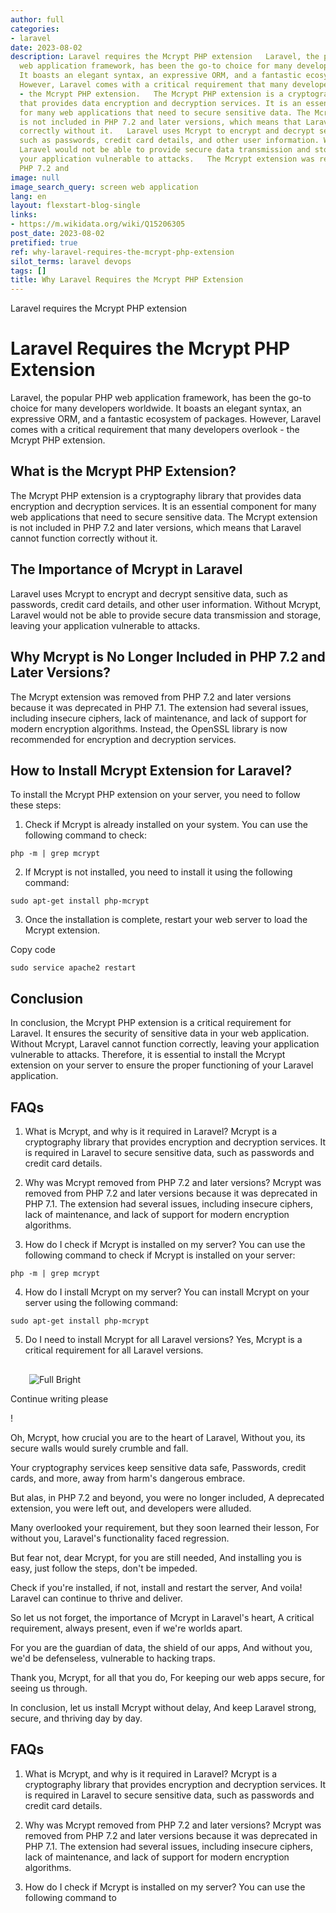 ```yaml
---
author: full
categories:
- laravel
date: 2023-08-02
description: Laravel requires the Mcrypt PHP extension   Laravel, the popular PHP
  web application framework, has been the go-to choice for many developers worldwide.
  It boasts an elegant syntax, an expressive ORM, and a fantastic ecosystem of packages.
  However, Laravel comes with a critical requirement that many developers overlook
  - the Mcrypt PHP extension.   The Mcrypt PHP extension is a cryptography library
  that provides data encryption and decryption services. It is an essential component
  for many web applications that need to secure sensitive data. The Mcrypt extension
  is not included in PHP 7.2 and later versions, which means that Laravel cannot function
  correctly without it.   Laravel uses Mcrypt to encrypt and decrypt sensitive data,
  such as passwords, credit card details, and other user information. Without Mcrypt,
  Laravel would not be able to provide secure data transmission and storage, leaving
  your application vulnerable to attacks.   The Mcrypt extension was removed from
  PHP 7.2 and
image: null
image_search_query: screen web application
lang: en
layout: flexstart-blog-single
links:
- https://m.wikidata.org/wiki/Q15206305
post_date: 2023-08-02
pretified: true
ref: why-laravel-requires-the-mcrypt-php-extension
silot_terms: laravel devops
tags: []
title: Why Laravel Requires the Mcrypt PHP Extension
---
```


Laravel requires the Mcrypt PHP extension

# Laravel Requires the Mcrypt PHP Extension

Laravel, the popular PHP web application framework, has been the go-to choice for many developers worldwide. It boasts an elegant syntax, an expressive ORM, and a fantastic ecosystem of packages. However, Laravel comes with a critical requirement that many developers overlook - the Mcrypt PHP extension.

## What is the Mcrypt PHP Extension?

The Mcrypt PHP extension is a cryptography library that provides data encryption and decryption services. It is an essential component for many web applications that need to secure sensitive data. The Mcrypt extension is not included in PHP 7.2 and later versions, which means that Laravel cannot function correctly without it.

## The Importance of Mcrypt in Laravel

Laravel uses Mcrypt to encrypt and decrypt sensitive data, such as passwords, credit card details, and other user information. Without Mcrypt, Laravel would not be able to provide secure data transmission and storage, leaving your application vulnerable to attacks.

## Why Mcrypt is No Longer Included in PHP 7.2 and Later Versions?

The Mcrypt extension was removed from PHP 7.2 and later versions because it was deprecated in PHP 7.1. The extension had several issues, including insecure ciphers, lack of maintenance, and lack of support for modern encryption algorithms. Instead, the OpenSSL library is now recommended for encryption and decryption services.

## How to Install Mcrypt Extension for Laravel?

To install the Mcrypt PHP extension on your server, you need to follow these steps:

1.  Check if Mcrypt is already installed on your system. You can use the following command to check:



`php -m | grep mcrypt`

2.  If Mcrypt is not installed, you need to install it using the following command:



`sudo apt-get install php-mcrypt`

3.  Once the installation is complete, restart your web server to load the Mcrypt extension.

Copy code

`sudo service apache2 restart`

## Conclusion

In conclusion, the Mcrypt PHP extension is a critical requirement for Laravel. It ensures the security of sensitive data in your web application. Without Mcrypt, Laravel cannot function correctly, leaving your application vulnerable to attacks. Therefore, it is essential to install the Mcrypt extension on your server to ensure the proper functioning of your Laravel application.

## FAQs

1.  What is Mcrypt, and why is it required in Laravel? Mcrypt is a cryptography library that provides encryption and decryption services. It is required in Laravel to secure sensitive data, such as passwords and credit card details.
    
2.  Why was Mcrypt removed from PHP 7.2 and later versions? Mcrypt was removed from PHP 7.2 and later versions because it was deprecated in PHP 7.1. The extension had several issues, including insecure ciphers, lack of maintenance, and lack of support for modern encryption algorithms.
    
3.  How do I check if Mcrypt is installed on my server? You can use the following command to check if Mcrypt is installed on your server:
    



`php -m | grep mcrypt`

4.  How do I install Mcrypt on my server? You can install Mcrypt on your server using the following command:



`sudo apt-get install php-mcrypt`

5.  Do I need to install Mcrypt for all Laravel versions? Yes, Mcrypt is a critical requirement for all Laravel versions.

![](data:image/svg+xml,%3csvg%20xmlns=%27http://www.w3.org/2000/svg%27%20version=%271.1%27%20width=%2730%27%20height=%2730%27/%3e)![Full Bright](https://chat.openai.com/_next/image?url=https%3A%2F%2Flh3.googleusercontent.com%2Fa%2FAGNmyxZW1bm17GGxeKnZvNIeq9WloDUSy05B9sX8lC4X6Q%3Ds96-c&w=64&q=75)

Continue writing please

!

Oh, Mcrypt, how crucial you are to the heart of Laravel, Without you, its secure walls would surely crumble and fall.

Your cryptography services keep sensitive data safe, Passwords, credit cards, and more, away from harm's dangerous embrace.

But alas, in PHP 7.2 and beyond, you were no longer included, A deprecated extension, you were left out, and developers were alluded.

Many overlooked your requirement, but they soon learned their lesson, For without you, Laravel's functionality faced regression.

But fear not, dear Mcrypt, for you are still needed, And installing you is easy, just follow the steps, don't be impeded.

Check if you're installed, if not, install and restart the server, And voila! Laravel can continue to thrive and deliver.

So let us not forget, the importance of Mcrypt in Laravel's heart, A critical requirement, always present, even if we're worlds apart.

For you are the guardian of data, the shield of our apps, And without you, we'd be defenseless, vulnerable to hacking traps.

Thank you, Mcrypt, for all that you do, For keeping our web apps secure, for seeing us through.

In conclusion, let us install Mcrypt without delay, And keep Laravel strong, secure, and thriving day by day.

## FAQs

1.  What is Mcrypt, and why is it required in Laravel? Mcrypt is a cryptography library that provides encryption and decryption services. It is required in Laravel to secure sensitive data, such as passwords and credit card details.
    
2.  Why was Mcrypt removed from PHP 7.2 and later versions? Mcrypt was removed from PHP 7.2 and later versions because it was deprecated in PHP 7.1. The extension had several issues, including insecure ciphers, lack of maintenance, and lack of support for modern encryption algorithms.
    
3.  How do I check if Mcrypt is installed on my server? You can use the following command to